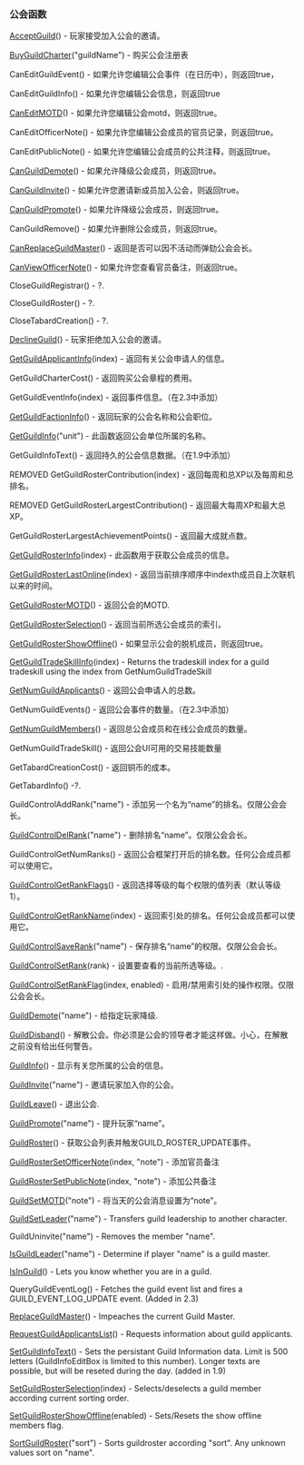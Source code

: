 ### 公会函数

[AcceptGuild](https://wow.gamepedia.com/API_AcceptGuild)\(\) - 玩家接受加入公会的邀请。

[BuyGuildCharter](https://wow.gamepedia.com/API_BuyGuildCharter)\("guildName"\) - 购买公会注册表

CanEditGuildEvent\(\) - 如果允许您编辑公会事件（在日历中），则返回true，

CanEditGuildInfo\(\) - 如果允许您编辑公会信息，则返回true

[CanEditMOTD](https://wow.gamepedia.com/API_CanEditMOTD)\(\) - 如果允许您编辑公会motd，则返回true。

CanEditOfficerNote\(\) - 如果允许您编辑公会成员的官员记录，则返回true。

CanEditPublicNote\(\) - 如果允许您编辑公会成员的公共注释，则返回true。

[CanGuildDemote](https://wow.gamepedia.com/API_CanGuildDemote)\(\) - 如果允许降级公会成员，则返回true。

[CanGuildInvite](https://wow.gamepedia.com/API_CanGuildInvite)\(\) - 如果允许您邀请新成员加入公会，则返回true。

[CanGuildPromote](https://wow.gamepedia.com/API_CanGuildPromote)\(\) - 如果允许降级公会成员，则返回true。

CanGuildRemove\(\) - 如果允许删除公会成员，则返回true。

[CanReplaceGuildMaster](https://wow.gamepedia.com/API_CanReplaceGuildMaster)\(\) - 返回是否可以因不活动而弹劾公会会长。

[CanViewOfficerNote](https://wow.gamepedia.com/API_CanViewOfficerNote)\(\) - 如果允许您查看官员备注，则返回true。

CloseGuildRegistrar\(\) - ?.

CloseGuildRoster\(\) - ?.

CloseTabardCreation\(\) - ?.

[DeclineGuild](https://wow.gamepedia.com/API_DeclineGuild)\(\) - 玩家拒绝加入公会的邀请。

[GetGuildApplicantInfo](https://wow.gamepedia.com/API_GetGuildApplicantInfo)\(index\) - 返回有关公会申请人的信息。

GetGuildCharterCost\(\) - 返回购买公会章程的费用。

GetGuildEventInfo\(index\) - 返回事件信息。（在2.3中添加）

[GetGuildFactionInfo](https://wow.gamepedia.com/API_GetGuildFactionInfo)\(\) - 返回玩家的公会名称和公会职位。

[GetGuildInfo](https://wow.gamepedia.com/API_GetGuildInfo)\("unit"\) - 此函数返回公会单位所属的名称。

GetGuildInfoText\(\) - 返回持久的公会信息数据。（在1.9中添加）

REMOVED GetGuildRosterContribution\(index\) - 返回每周和总XP以及每周和总排名。

REMOVED GetGuildRosterLargestContribution\(\) - 返回最大每周XP和最大总XP。

GetGuildRosterLargestAchievementPoints\(\) - 返回最大成就点数。

[GetGuildRosterInfo](https://wow.gamepedia.com/API_GetGuildRosterInfo)\(index\) - 此函数用于获取公会成员的信息。

[GetGuildRosterLastOnline](https://wow.gamepedia.com/API_GetGuildRosterLastOnline)\(index\) - 返回当前排序顺序中indexth成员自上次联机以来的时间。

[GetGuildRosterMOTD](https://wow.gamepedia.com/API_GetGuildRosterMOTD)\(\) - 返回公会的MOTD.

[GetGuildRosterSelection](https://wow.gamepedia.com/API_GetGuildRosterSelection)\(\) - 返回当前所选公会成员的索引。

[GetGuildRosterShowOffline](https://wow.gamepedia.com/API_GetGuildRosterShowOffline)\(\) - 如果显示公会的脱机成员，则返回true。

[GetGuildTradeSkillInfo](https://wow.gamepedia.com/API_GetGuildTradeSkillInfo)\(index\) - Returns the tradeskill index for a guild tradeskill using the index from GetNumGuildTradeSkill

[GetNumGuildApplicants](https://wow.gamepedia.com/API_GetNumGuildApplicants)\(\) - 返回公会申请人的总数。

GetNumGuildEvents\(\) - 返回公会事件的数量。（在2.3中添加）

[GetNumGuildMembers](https://wow.gamepedia.com/API_GetNumGuildMembers)\(\) - 返回总公会成员和在线公会成员的数量。

GetNumGuildTradeSkill\(\) - 返回公会UI可用的交易技能数量

GetTabardCreationCost\(\) - 返回铜币的成本。

GetTabardInfo\(\) -?.

GuildControlAddRank\("name"\) - 添加另一个名为“name”的排名。仅限公会会长。

[GuildControlDelRank](https://wow.gamepedia.com/API_GuildControlDelRank)\("name"\) - 删除排名“name”。仅限公会会长。

GuildControlGetNumRanks\(\) - 返回公会框架打开后的排名数。任何公会成员都可以使用它。

[GuildControlGetRankFlags](https://wow.gamepedia.com/API_GuildControlGetRankFlags)\(\) - 返回选择等级的每个权限的值列表（默认等级1）。

[GuildControlGetRankName](https://wow.gamepedia.com/API_GuildControlGetRankName)\(index\) - 返回索引处的排名。任何公会成员都可以使用它。

[GuildControlSaveRank](https://wow.gamepedia.com/API_GuildControlSaveRank)\("name"\) - 保存排名“name”的权限。仅限公会会长。

[GuildControlSetRank](https://wow.gamepedia.com/API_GuildControlSetRank)\(rank\) - 设置要查看的当前所选等级。.

[GuildControlSetRankFlag](https://wow.gamepedia.com/API_GuildControlSetRankFlag)\(index, enabled\) - 启用/禁用索引处的操作权限。仅限公会会长。

[GuildDemote](https://wow.gamepedia.com/API_GuildDemote)\("name"\) - 给指定玩家降级.

[GuildDisband](https://wow.gamepedia.com/API_GuildDisband)\(\) - 解散公会。你必须是公会的领导者才能这样做。小心，在解散之前没有给出任何警告。

[GuildInfo](https://wow.gamepedia.com/API_GuildInfo)\(\) - 显示有关您所属的公会的信息。

[GuildInvite](https://wow.gamepedia.com/API_GuildInvite)\("name"\) - 邀请玩家加入你的公会。

[GuildLeave](https://wow.gamepedia.com/API_GuildLeave)\(\) - 退出公会.

[GuildPromote](https://wow.gamepedia.com/API_GuildPromote)\("name"\) - 提升玩家“name”。

[GuildRoster](https://wow.gamepedia.com/API_GuildRoster)\(\) - 获取公会列表并触发GUILD\_ROSTER\_UPDATE事件。

[GuildRosterSetOfficerNote](https://wow.gamepedia.com/API_GuildRosterSetOfficerNote)\(index, "note"\) - 添加官员备注

[GuildRosterSetPublicNote](https://wow.gamepedia.com/API_GuildRosterSetPublicNote)\(index, "note"\) - 添加公共备注

[GuildSetMOTD](https://wow.gamepedia.com/API_GuildSetMOTD)\("note"\) - 将当天的公会消息设置为“note”。

[GuildSetLeader](https://wow.gamepedia.com/API_GuildSetLeader)\("name"\) - Transfers guild leadership to another character.

GuildUninvite\("name"\) - Removes the member "name".

[IsGuildLeader](https://wow.gamepedia.com/API_IsGuildLeader)\("name"\) - Determine if player "name" is a guild master.

[IsInGuild](https://wow.gamepedia.com/API_IsInGuild)\(\) - Lets you know whether you are in a guild.

QueryGuildEventLog\(\) - Fetches the guild event list and fires a GUILD\_EVENT\_LOG\_UPDATE event. \(Added in 2.3\)

[ReplaceGuildMaster](https://wow.gamepedia.com/API_ReplaceGuildMaster)\(\) - Impeaches the current Guild Master.

[RequestGuildApplicantsList](https://wow.gamepedia.com/API_RequestGuildApplicantsList)\(\) - Requests information about guild applicants.

[SetGuildInfoText](https://wow.gamepedia.com/API_SetGuildInfoText)\(\) - Sets the persistant Guild Information data. Limit is 500 letters \(GuildInfoEditBox is limited to this number\). Longer texts are possible, but will be reseted during the day. \(added in 1.9\)

[SetGuildRosterSelection](https://wow.gamepedia.com/API_SetGuildRosterSelection)\(index\) - Selects/deselects a guild member according current sorting order.

[SetGuildRosterShowOffline](https://wow.gamepedia.com/API_SetGuildRosterShowOffline)\(enabled\) - Sets/Resets the show offline members flag.

[SortGuildRoster](https://wow.gamepedia.com/API_SortGuildRoster)\("sort"\) - Sorts guildroster according "sort". Any unknown values sort on "name".

